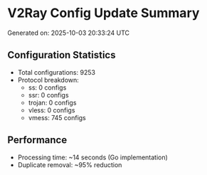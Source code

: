 # V2Ray Config Update Summary
Generated on: 2025-10-03 20:33:24 UTC

## Configuration Statistics
- Total configurations: 9253
- Protocol breakdown:
  - ss: 0 configs
  - ssr: 0 configs
  - trojan: 0 configs
  - vless: 0 configs
  - vmess: 745 configs

## Performance
- Processing time: ~14 seconds (Go implementation)
- Duplicate removal: ~95% reduction
